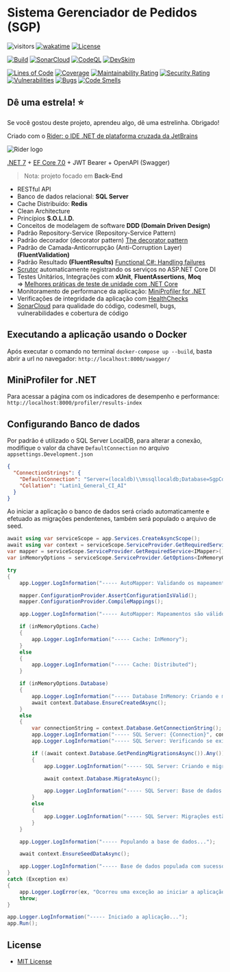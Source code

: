 # Sistema Gerenciador de Pedidos (SGP)

![visitors](https://visitor-badge.laobi.icu/badge?page_id=jeangatto.sgp)
[![wakatime](https://wakatime.com/badge/github/JeanGatto/SGP.svg)](https://wakatime.com/badge/github/JeanGatto/SGP)
[![License](https://img.shields.io/github/license/JeanGatto/SGP.svg)](LICENSE)

[![Build](https://github.com/JeanGatto/SGP/actions/workflows/dotnet.yml/badge.svg)](https://github.com/JeanGatto/SGP/actions/workflows/dotnet.yml)
[![SonarCloud](https://github.com/JeanGatto/SGP/actions/workflows/sonar-cloud.yml/badge.svg)](https://github.com/JeanGatto/SGP/actions/workflows/sonar-cloud.yml)
[![CodeQL](https://github.com/JeanGatto/SGP/actions/workflows/codeql-analysis.yml/badge.svg)](https://github.com/JeanGatto/SGP/actions/workflows/codeql-analysis.yml)
[![DevSkim](https://github.com/JeanGatto/SGP/actions/workflows/devskim-analysis.yml/badge.svg)](https://github.com/JeanGatto/SGP/actions/workflows/devskim-analysis.yml)

[![Lines of Code](https://sonarcloud.io/api/project_badges/measure?project=ASP.NET-Core-API-DDD-SOLID&metric=ncloc)](https://sonarcloud.io/summary/new_code?id=ASP.NET-Core-API-DDD-SOLID)
[![Coverage](https://sonarcloud.io/api/project_badges/measure?project=ASP.NET-Core-API-DDD-SOLID&metric=coverage)](https://sonarcloud.io/dashboard?id=ASP.NET-Core-API-DDD-SOLID)
[![Maintainability Rating](https://sonarcloud.io/api/project_badges/measure?project=ASP.NET-Core-API-DDD-SOLID&metric=sqale_rating)](https://sonarcloud.io/dashboard?id=ASP.NET-Core-API-DDD-SOLID)
[![Security Rating](https://sonarcloud.io/api/project_badges/measure?project=ASP.NET-Core-API-DDD-SOLID&metric=security_rating)](https://sonarcloud.io/summary/new_code?id=ASP.NET-Core-API-DDD-SOLID)
[![Vulnerabilities](https://sonarcloud.io/api/project_badges/measure?project=ASP.NET-Core-API-DDD-SOLID&metric=vulnerabilities)](https://sonarcloud.io/dashboard?id=ASP.NET-Core-API-DDD-SOLID)
[![Bugs](https://sonarcloud.io/api/project_badges/measure?project=ASP.NET-Core-API-DDD-SOLID&metric=bugs)](https://sonarcloud.io/dashboard?id=ASP.NET-Core-API-DDD-SOLID)
[![Code Smells](https://sonarcloud.io/api/project_badges/measure?project=ASP.NET-Core-API-DDD-SOLID&metric=code_smells)](https://sonarcloud.io/dashboard?id=ASP.NET-Core-API-DDD-SOLID)

## Dê uma estrela! ⭐

Se você gostou deste projeto, aprendeu algo, dê uma estrelinha. Obrigado!

Criado com o [Rider: o IDE .NET de plataforma cruzada da JetBrains](https://www.jetbrains.com/pt-br/rider/)

![Rider logo](https://resources.jetbrains.com/storage/products/company/brand/logos/Rider_icon.svg)

[.NET 7](https://docs.microsoft.com/pt-br/dotnet/core/whats-new/dotnet-7) + [EF Core 7.0](https://docs.microsoft.com/pt-br/ef/core/what-is-new/ef-core-7.0/whatsnew) + JWT Bearer + OpenAPI (Swagger)

> Nota: projeto focado em **Back-End**

- RESTful API
- Banco de dados relacional: **SQL Server**
- Cache Distribuído: **Redis**
- Clean Architecture
- Princípios **S.O.L.I.D.**
- Conceitos de modelagem de software **DDD (Domain Driven Design)**
- Padrão Repository-Service (Repository-Service Pattern)
- Padrão decorador (decorator pattern) [The decorator pattern](https://andrewlock.net/adding-decorated-classes-to-the-asp.net-core-di-container-using-scrutor/)
- Padrão de Camada-Anticorrupção (Anti-Corruption Layer) **(FluentValidation)**
- Padrão Resultado **(FluentResults)** [Functional C#: Handling failures](https://enterprisecraftsmanship.com/posts/functional-c-handling-failures-input-errors/)
- [Scrutor](https://github.com/khellang/Scrutor) automaticamente registrando os serviços no ASP.NET Core DI
- Testes Unitários, Integrações com **xUnit**, **FluentAssertions**, **Moq**\
    => [Melhores práticas de teste de unidade com .NET Core](https://docs.microsoft.com/pt-br/dotnet/core/testing/unit-testing-best-practices)
- Monitoramento de performance da aplicação: [MiniProfiler for .NET](https://miniprofiler.com/dotnet/)
- Verificações de integridade da aplicação com [HealthChecks](https://docs.microsoft.com/pt-br/aspnet/core/host-and-deploy/health-checks?view=aspnetcore-6.0)
- [SonarCloud](https://sonarcloud.io/project/overview?id=ASP.NET-Core-API-DDD-SOLID) para qualidade do código, codesmell, bugs, vulnerabilidades e cobertura de código

## Executando a aplicação usando o Docker

Após executar o comando no terminal `docker-compose up --build`, basta abrir a url no navegador: `http://localhost:8000/swagger/`

## MiniProfiler for .NET

Para acessar a página com os indicadores de desempenho e performance:
`http://localhost:8000/profiler/results-index`

## Configurando Banco de dados

Por padrão é utilizado o SQL Server LocalDB, para alterar a conexão, modifique o valor da chave `DefaultConnection` no arquivo `appsettings.Development.json`

```json
{
  "ConnectionStrings": {
    "DefaultConnection": "Server=(localdb)\\mssqllocaldb;Database=SgpContext;Trusted_Connection=True;MultipleActiveResultSets=true;",
    "Collation": "Latin1_General_CI_AI"
  }
}
```

Ao iniciar a aplicação o banco de dados será criado automaticamente e efetuado as migrações pendentenes,
também será populado o arquivo de seed.

```c#
await using var serviceScope = app.Services.CreateAsyncScope();
await using var context = serviceScope.ServiceProvider.GetRequiredService<SgpContext>();
var mapper = serviceScope.ServiceProvider.GetRequiredService<IMapper>();
var inMemoryOptions = serviceScope.ServiceProvider.GetOptions<InMemoryOptions>();

try
{
    app.Logger.LogInformation("----- AutoMapper: Validando os mapeamentos...");

    mapper.ConfigurationProvider.AssertConfigurationIsValid();
    mapper.ConfigurationProvider.CompileMappings();

    app.Logger.LogInformation("----- AutoMapper: Mapeamentos são válidos!");

    if (inMemoryOptions.Cache)
    {
        app.Logger.LogInformation("----- Cache: InMemory");
    }
    else
    {
        app.Logger.LogInformation("----- Cache: Distributed");
    }

    if (inMemoryOptions.Database)
    {
        app.Logger.LogInformation("----- Database InMemory: Criando e migrando a base de dados...");
        await context.Database.EnsureCreatedAsync();
    }
    else
    {
        var connectionString = context.Database.GetConnectionString();
        app.Logger.LogInformation("----- SQL Server: {Connection}", connectionString);
        app.Logger.LogInformation("----- SQL Server: Verificando se existem migrações pendentes...");

        if ((await context.Database.GetPendingMigrationsAsync()).Any())
        {
            app.Logger.LogInformation("----- SQL Server: Criando e migrando a base de dados...");

            await context.Database.MigrateAsync();

            app.Logger.LogInformation("----- SQL Server: Base de dados criada e migrada com sucesso!");
        }
        else
        {
            app.Logger.LogInformation("----- SQL Server: Migrações estão em dia.");
        }
    }

    app.Logger.LogInformation("----- Populando a base de dados...");

    await context.EnsureSeedDataAsync();

    app.Logger.LogInformation("----- Base de dados populada com sucesso!");
}
catch (Exception ex)
{
    app.Logger.LogError(ex, "Ocorreu uma exceção ao iniciar a aplicação: {Message}", ex.Message);
    throw;
}

app.Logger.LogInformation("----- Iniciado a aplicação...");
app.Run();
```

## License

- [MIT License](https://github.com/JeanGatto/SGP/blob/main/LICENSE)
